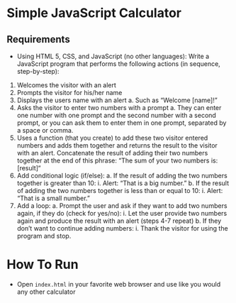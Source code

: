 # Simple JavaScript Calculator

## Requirements 
* Using HTML 5, CSS, and JavaScript (no other languages):
Write a JavaScript program that performs the following actions (in sequence,
step-by-step):
1. Welcomes the visitor with an alert
2. Prompts the visitor for his/her name
3. Displays the users name with an alert
   a. Such as “Welcome [name]!”
4. Asks the visitor to enter two numbers with a prompt
   a. They can enter one number with one prompt and the second
   number with a second prompt, or you can ask them to enter them in
   one prompt, separated by a space or comma.
5. Uses a function (that you create) to add these two visitor entered numbers
   and adds them together and returns the result to the visitor with an alert.
   Concatenate the result of adding their two numbers together at the end of
   this phrase: “The sum of your two numbers is: [result]“
6. Add conditional logic (if/else):
   a. If the result of adding the two numbers together is greater than 10:
   i. Alert: “That is a big number.”
   b. If the result of adding the two numbers together is less than or
   equal to 10:
   i. Alert: “That is a small number.”
7. Add a loop:
   a. Prompt the user and ask if they want to add two numbers again, if
   they do (check for yes/no):
   i. Let the user provide two numbers again and produce the
   result with an alert (steps 4-7 repeat)
   b. If they don’t want to continue adding numbers:
   i. Thank the visitor for using the program and stop.

# How To Run
* Open ```index.html``` in your favorite web browser and use like you would any other calculator


